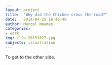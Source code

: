 ```yaml
---
layout: project
title:  "Why did the Chicken cross the road?"
date:   2014-04-25 16:46:46
author: Marcel Newman
categories:
- work
img: illo-20151027.jpg
subjects: illustration
---
```

To get to the other side.